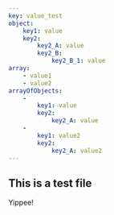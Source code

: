 ```yaml
---
key: value_test
object:
    key1: value
    key2:
        key2_A: value
        key2_B:
            key2_B_1: value
array:
    - value1
    - value2
arrayOfObjects:
    -
        key1: value
        key2:
            key2_A: value
    -
        key1: value2
        key2:
            key2_A: value2
---
```

## This is a test file
Yippee!

